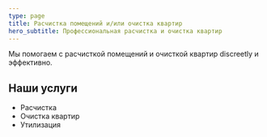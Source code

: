 ```yaml
---
type: page
title: Расчистка помещений и/или очистка квартир
hero_subtitle: Профессиональная расчистка и очистка квартир
---
```


Мы помогаем с расчисткой помещений и очисткой квартир discreetly и эффективно.

## Наши услуги

- Расчистка
- Очистка квартир
- Утилизация
